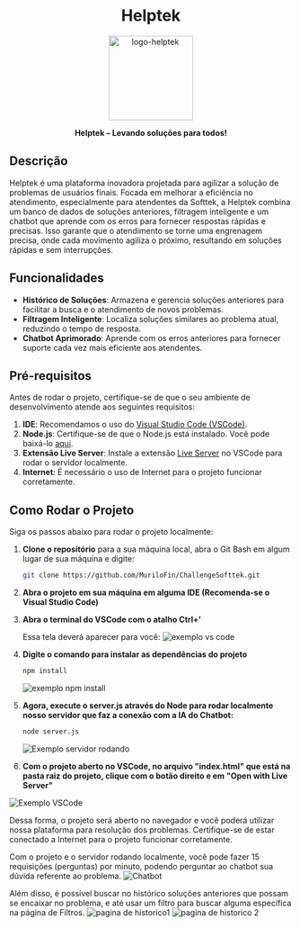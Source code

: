 
<div align="center">
   <h1>Helptek</h1>
   
  <img src="https://github.com/user-attachments/assets/c716b303-d3d4-43fc-8190-08230df0a7e0" alt="logo-helptek" height="150"><br>

  
  **Helptek – Levando soluções para todos!**
</div>



## Descrição

Helptek é uma plataforma inovadora projetada para agilizar a solução de problemas de usuários finais. Focada em melhorar a eficiência no atendimento, especialmente para atendentes da Softtek, a Helptek combina um banco de dados de soluções anteriores, filtragem inteligente e um chatbot que aprende com os erros para fornecer respostas rápidas e precisas. Isso garante que o atendimento se torne uma engrenagem precisa, onde cada movimento agiliza o próximo, resultando em soluções rápidas e sem interrupções.

## Funcionalidades

- **Histórico de Soluções**: Armazena e gerencia soluções anteriores para facilitar a busca e o atendimento de novos problemas.
- **Filtragem Inteligente**: Localiza soluções similares ao problema atual, reduzindo o tempo de resposta.
- **Chatbot Aprimorado**: Aprende com os erros anteriores para fornecer suporte cada vez mais eficiente aos atendentes.

## Pré-requisitos

Antes de rodar o projeto, certifique-se de que o seu ambiente de desenvolvimento atende aos seguintes requisitos:

1. **IDE**: Recomendamos o uso do [Visual Studio Code (VSCode)](https://code.visualstudio.com/).
2. **Node.js**: Certifique-se de que o Node.js está instalado. Você pode baixá-lo [aqui](https://nodejs.org/).
3. **Extensão Live Server**: Instale a extensão [Live Server](https://marketplace.visualstudio.com/items?itemName=ritwickdey.LiveServer) no VSCode para rodar o servidor localmente.
4. **Internet**: É necessário o uso de Internet para o projeto funcionar corretamente.

## Como Rodar o Projeto

Siga os passos abaixo para rodar o projeto localmente:

1. **Clone o repositório** para a sua máquina local, abra o Git Bash em algum lugar de sua máquina e digite:
   ```bash
   git clone https://github.com/MuriloFin/ChallengeSofttek.git
   ```

2. **Abra o projeto em sua máquina em alguma IDE (Recomenda-se o Visual Studio Code)**


4. **Abra o terminal do VSCode com o atalho Ctrl+'**

      Essa tela deverá aparecer para você:
   ![exemplo vs code](https://github.com/user-attachments/assets/1d7aaca7-ed42-4136-a88d-ed9261643d0c)



6. **Digite o comando para instalar as dependências do projeto**
   ```bash
   npm install
   ```
  
   ![exemplo npm install](https://github.com/user-attachments/assets/620edbcb-bdbd-4bf3-b187-0ac79a05da64)


7. **Agora, execute o server.js através do Node para rodar localmente nosso servidor que faz a conexão com a IA do Chatbot:**
   ```bash
   node server.js
   ```

   ![Exemplo servidor rodando](https://github.com/user-attachments/assets/addaacd8-c65a-4e72-8a25-5bfa97824907)


8. **Com o projeto aberto no VSCode, no arquivo "index.html" que está na pasta raiz do projeto, clique com o botão direito e em "Open with Live Server"**
   
![Exemplo VSCode](https://github.com/user-attachments/assets/0f2bd07e-28d1-493c-92b5-9cbf6844eb48)


Dessa forma, o projeto será aberto no navegador e você poderá utilizar nossa plataforma para resolução dos problemas. 
Certifique-se de estar conectado a Internet para o projeto funcionar corretamente.

Com o projeto e o servidor rodando localmente, você pode fazer 15 requisições (perguntas) por minuto, podendo perguntar ao chatbot sua dúvida referente ao problema.
![Chatbot](https://github.com/user-attachments/assets/9f67b55f-71c8-482d-b012-edd2eb042246)


Além disso, é possível buscar no histórico soluções anteriores que possam se encaixar no problema, e até usar um filtro para buscar alguma específica na página de Filtros.
![pagina de historico1](https://github.com/user-attachments/assets/c9b668c0-8fbf-4c8e-b2dd-8c6f5616d17d)
![pagina de historico 2](https://github.com/user-attachments/assets/32bf9fc5-38db-4dcb-937d-22eb75cadaf0)



